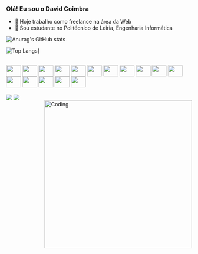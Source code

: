### Olá! Eu sou o David Coimbra
- 🔭 Hoje trabalho como freelance na área da Web
- 🌱 Sou estudante no Politécnico de Leiria, Engenharia Informática

![Anurag's GitHub stats](https://github-readme-stats.vercel.app/api?username=davidccoimbra&show_icons=true&theme=dark)

![Top Langs](https://github-readme-stats.vercel.app/api/top-langs/?username=davidccoimbra&layout=compact&theme=dark)]
<div style="display: inline_block"><br>
  <img align="center" height="30" width="40" src="https://cdn.jsdelivr.net/gh/devicons/devicon/icons/html5/html5-original-wordmark.svg" />
  <img align="center" height="30" width="40"src="https://cdn.jsdelivr.net/gh/devicons/devicon/icons/css3/css3-original.svg" />
  <img align="center" height="30" width="40"src="https://cdn.jsdelivr.net/gh/devicons/devicon/icons/sass/sass-original.svg" />
  <img align="center" height="30" width="40"src="https://cdn.jsdelivr.net/gh/devicons/devicon/icons/javascript/javascript-original.svg" />
  <img align="center" height="30" width="40"src="https://cdn.jsdelivr.net/gh/devicons/devicon/icons/jquery/jquery-original.svg" />
  <img align="center" height="30" width="40"src="https://cdn.jsdelivr.net/gh/devicons/devicon/icons/mysql/mysql-original.svg" />
  <img align="center" height="30" width="40"src="https://cdn.jsdelivr.net/gh/devicons/devicon/icons/oracle/oracle-original.svg" />
  <img align="center" height="30" width="40"src="https://cdn.jsdelivr.net/gh/devicons/devicon/icons/php/php-original.svg" />
  <img align="center" height="30" width="40"src="https://cdn.jsdelivr.net/gh/devicons/devicon/icons/wordpress/wordpress-plain.svg" />
  <img align="center" height="30" width="40"src="https://cdn.jsdelivr.net/gh/devicons/devicon/icons/laravel/laravel-plain.svg" />
  <img align="center" height="30" width="40"src="https://cdn.jsdelivr.net/gh/devicons/devicon/icons/linux/linux-original.svg" />
  <img align="center" height="30" width="40"src="https://cdn.jsdelivr.net/gh/devicons/devicon/icons/c/c-original.svg" />
  <img align="center" height="30" width="40"src="https://cdn.jsdelivr.net/gh/devicons/devicon/icons/csharp/csharp-original.svg" />
  <img align="center" height="30" width="40"src="https://cdn.jsdelivr.net/gh/devicons/devicon/icons/java/java-original.svg" />
  <img align="center" height="30" width="40" src="https://cdn.jsdelivr.net/gh/devicons/devicon/icons/python/python-original.svg" />
  <img align="center" height="30" width="40" src="https://cdn.jsdelivr.net/gh/devicons/devicon/icons/git/git-original.svg" />
</div>
<div style="display: inline_block"><br>
<a href="mailto:davidcoimbradev@gmail.com"><img align="center" src="https://img.shields.io/badge/Gmail-D14836?style=for-the-badge&logo=gmail&logoColor=white" /></a>
<a href="tel:+351968678209"><img align="center" src="https://img.shields.io/badge/WhatsApp-25D366?style=for-the-badge&logo=whatsapp&logoColor=white" /></a>
</div>
 <img align="right" alt="Coding" width="400" src="[add your link 
  here](https://res.cloudinary.com/practicaldev/image/fetch/s--sNXjzc6P--/c_limit%2Cf_auto%2Cfl_progressive%2Cq_66%2Cw_880/https://media1.tenor.com/images/0c34272909ee2a4db5606a014082312b/tenor.gif%3Fitemid%3D15828752)">
<a href="#"><img align="center" src="https://raw.githubusercontent.com/Platane/snk/output/github-contribution-grid-snake.gif /></a>








